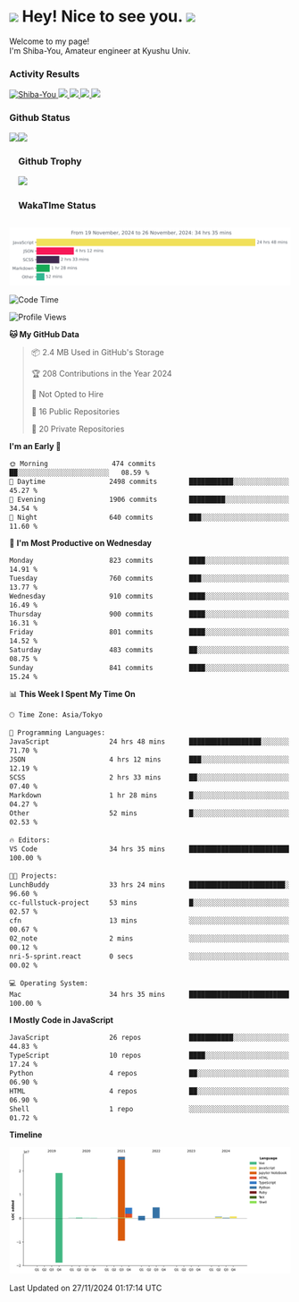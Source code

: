 <h1>
  <img src="https://emojis.slackmojis.com/emojis/images/1531849430/4246/blob-sunglasses.gif?1531849430" width="30"/> 
  Hey! Nice to see you.
  <img src="https://emojis.slackmojis.com/emojis/images/1531849430/4246/blob-sunglasses.gif?1531849430" width="30"/> 
</h1>
<p>
  Welcome to my page! <br />
  I'm Shiba-You, Amateur engineer at Kyushu Univ.
</p>


<h3>
  Activity Results
</h3>
<p align="left"> 
  <!--   GitHub  -->
  <a href="https://github.com/Shiba-You/Shiba-You/">
    <img src="https://komarev.com/ghpvc/?username=Shiba-You" alt="Shiba-You" />
  </a>
  <a href="https://github.com/Shiba-You">
    <img height="20" src="https://img.shields.io/github/followers/Shiba-You?label=follow&logo=github&style=flat" />
  </a>
  
  <!-- Qiita -->
  <a href="http://qiita.com/Shiba-You">
    <img height="20" src="https://qiita-badge.apiapi.app/s/Shiba-You/posts.svg" />
  </a>
  <a href="http://qiita.com/Shiba-You">
    <img height="20" src="https://qiita-badge.apiapi.app/s/Shiba-You/contributions.svg" />
  </a>
  <a href="http://qiita.com/Shiba-You">
    <img height="20" src="https://qiita-badge.apiapi.app/s/Shiba-You/followers.svg" />
  </a>
</p>


<h3>
  Github Status
</h3>
<div>
  <img height="170" align="left" src="https://github-readme-stats.vercel.app/api?username=Shiba-You&theme=tokyonight" />
  <img height="170" src="https://github-readme-stats.vercel.app/api/top-langs/?username=Shiba-You&theme=tokyonight&layout=compact" />
</div>

<h3>
  Github Trophy
</h3>
<div>
  <img width="800" src="https://github-profile-trophy.vercel.app/?username=Shiba-You&theme=tokyonight" />
</div>


<h3>
  WakaTIme Status
</h3>
<img src="https://github.com/Shiba-You/Shiba-You/blob/main/images/stat.svg" alt="Shiba-You WakaTime Activity"/>

<!--START_SECTION:waka-->
![Code Time](http://img.shields.io/badge/Code%20Time-1%2C012%20hrs%206%20mins-blue)

![Profile Views](http://img.shields.io/badge/Profile%20Views-0-blue)

**🐱 My GitHub Data** 

> 📦 2.4 MB Used in GitHub's Storage 
 > 
> 🏆 208 Contributions in the Year 2024
 > 
> 🚫 Not Opted to Hire
 > 
> 📜 16 Public Repositories 
 > 
> 🔑 20 Private Repositories 
 > 
**I'm an Early 🐤** 

```text
🌞 Morning                474 commits         ██░░░░░░░░░░░░░░░░░░░░░░░   08.59 % 
🌆 Daytime                2498 commits        ███████████░░░░░░░░░░░░░░   45.27 % 
🌃 Evening                1906 commits        █████████░░░░░░░░░░░░░░░░   34.54 % 
🌙 Night                  640 commits         ███░░░░░░░░░░░░░░░░░░░░░░   11.60 % 
```
📅 **I'm Most Productive on Wednesday** 

```text
Monday                   823 commits         ████░░░░░░░░░░░░░░░░░░░░░   14.91 % 
Tuesday                  760 commits         ███░░░░░░░░░░░░░░░░░░░░░░   13.77 % 
Wednesday                910 commits         ████░░░░░░░░░░░░░░░░░░░░░   16.49 % 
Thursday                 900 commits         ████░░░░░░░░░░░░░░░░░░░░░   16.31 % 
Friday                   801 commits         ████░░░░░░░░░░░░░░░░░░░░░   14.52 % 
Saturday                 483 commits         ██░░░░░░░░░░░░░░░░░░░░░░░   08.75 % 
Sunday                   841 commits         ████░░░░░░░░░░░░░░░░░░░░░   15.24 % 
```


📊 **This Week I Spent My Time On** 

```text
🕑︎ Time Zone: Asia/Tokyo

💬 Programming Languages: 
JavaScript               24 hrs 48 mins      ██████████████████░░░░░░░   71.70 % 
JSON                     4 hrs 12 mins       ███░░░░░░░░░░░░░░░░░░░░░░   12.19 % 
SCSS                     2 hrs 33 mins       ██░░░░░░░░░░░░░░░░░░░░░░░   07.40 % 
Markdown                 1 hr 28 mins        █░░░░░░░░░░░░░░░░░░░░░░░░   04.27 % 
Other                    52 mins             █░░░░░░░░░░░░░░░░░░░░░░░░   02.53 % 

🔥 Editors: 
VS Code                  34 hrs 35 mins      █████████████████████████   100.00 % 

🐱‍💻 Projects: 
LunchBuddy               33 hrs 24 mins      ████████████████████████░   96.60 % 
cc-fullstuck-project     53 mins             █░░░░░░░░░░░░░░░░░░░░░░░░   02.57 % 
cfn                      13 mins             ░░░░░░░░░░░░░░░░░░░░░░░░░   00.67 % 
02_note                  2 mins              ░░░░░░░░░░░░░░░░░░░░░░░░░   00.12 % 
nri-5-sprint.react       0 secs              ░░░░░░░░░░░░░░░░░░░░░░░░░   00.02 % 

💻 Operating System: 
Mac                      34 hrs 35 mins      █████████████████████████   100.00 % 
```

**I Mostly Code in JavaScript** 

```text
JavaScript               26 repos            ███████████░░░░░░░░░░░░░░   44.83 % 
TypeScript               10 repos            ████░░░░░░░░░░░░░░░░░░░░░   17.24 % 
Python                   4 repos             ██░░░░░░░░░░░░░░░░░░░░░░░   06.90 % 
HTML                     4 repos             ██░░░░░░░░░░░░░░░░░░░░░░░   06.90 % 
Shell                    1 repo              ░░░░░░░░░░░░░░░░░░░░░░░░░   01.72 % 
```



**Timeline**

![Lines of Code chart](https://raw.githubusercontent.com/Shiba-You/Shiba-You/main/assets/bar_graph.png)


 Last Updated on 27/11/2024 01:17:14 UTC
<!--END_SECTION:waka-->
